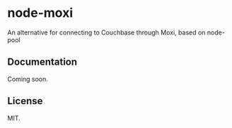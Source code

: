 node-moxi
=========

An alternative for connecting to Couchbase through Moxi, based on node-pool

Documentation
--------------

Coming soon.

License
--------

MIT.
